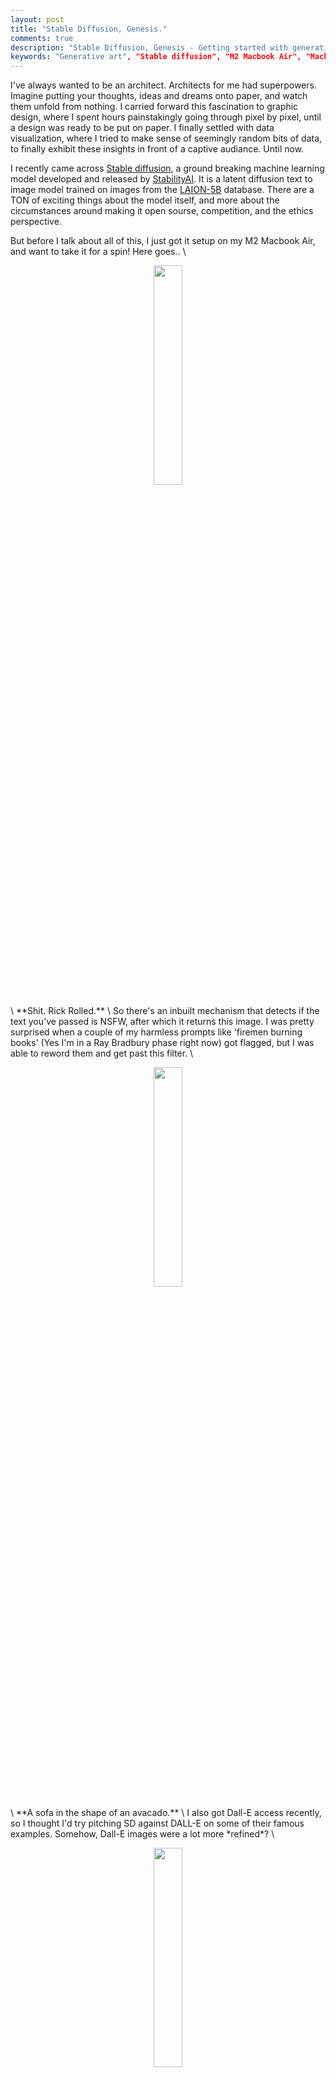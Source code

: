 ```yaml
---
layout: post
title: "Stable Diffusion, Genesis."
comments: true
description: "Stable Diffusion, Genesis - Getting started with generative art"
keywords: "Generative art", "Stable diffusion", "M2 Macbook Air", "Machine Learning", "Law", "Ethics", "Deepfake"
---
```


I've always wanted to be an architect. Architects for me had superpowers. Imagine putting your thoughts, ideas and dreams onto paper, and watch them unfold from nothing. I carried forward this fascination to graphic design, where I spent hours painstakingly going through pixel by pixel, until a design was ready to be put on paper. I finally settled with data visualization, where I tried to make sense of seemingly random bits of data, to finally exhibit these insights in front of a captive audiance. Until now. 

I recently came across [Stable diffusion](https://github.com/CompVis/stable-diffusion), a ground breaking machine learning model developed and released by [StabilityAI](https://stability.ai). It is a latent diffusion text to image model trained on images from the [LAION-5B](https://laion.ai/blog/laion-5b/) database. There are a TON of exciting things about the model itself, and more about the circumstances around making it open sourse, competition, and the ethics perspective. 

But before I talk about all of this, I just got it setup on my M2 Macbook Air, and want to take it for a spin! Here goes.. \

<p align="center">
<img src="https://raw.githubusercontent.com/sakshamio/thinkspace/gh-pages/assets/images/grid-0000.png" width="30%" height="30%" /> </p> \
**Shit. Rick Rolled.** \
So there's an inbuilt mechanism that detects if the text you've passed is NSFW, after which it returns this image. I was pretty surprised when a couple of my harmless prompts like 'firemen burning books' (Yes I'm in a Ray Bradbury phase right now) got flagged, but I was able to reword them and get past this filter. \
<p align="center">
<img src="https://raw.githubusercontent.com/sakshamio/thinkspace/gh-pages/assets/images/grid-0003.png" width="30%" height="30%" /> </p> \
**A sofa in the shape of an avacado.** \
 I also got Dall-E access recently, so I thought I'd try pitching SD against DALL-E on some of their famous examples. Somehow, Dall-E images were a lot more *refined*? \
<p align="center"> <img src="https://raw.githubusercontent.com/sakshamio/thinkspace/gh-pages/assets/images/grid-0005.png" width="30%" height="30%" /> </p> \
**A fox drinking coffee in a cafe.** \
<p align="center">
<img src="https://raw.githubusercontent.com/sakshamio/thinkspace/gh-pages/assets/images/grid-0006.png" width="30%" height="30%" /> </p> \
**Samurai hamster with a sword fighting in front of a castle.** \
<p align="center">
<img src="https://raw.githubusercontent.com/sakshamio/thinkspace/gh-pages/assets/images/grid-0007.png" width="30%" height="30%" /> </p> \
**Neon lights on a robot face.** \
 <p align="center">
 <img src="https://raw.githubusercontent.com/sakshamio/thinkspace/gh-pages/assets/images/grid-0010.png" width="30%" height="30%" /> </p> \
**Spongebob fighting godzilla.** \
<p align="center">
<img src="https://raw.githubusercontent.com/sakshamio/thinkspace/gh-pages/assets/images/grid-0015.png" width="30%" height="30%" /> </p> \
**Ray Bradbury.** \
<p align="center">
<img src="https://raw.githubusercontent.com/sakshamio/thinkspace/gh-pages/assets/images/grid-0016.png" width="30%" height="30%" /> </p> \
**Farenheit 451.**

# The Good
### What's so great about this anyway?
We live in magical times! While generative art has been here for a long time, never before has been a tool to create mind blowing art been so easily available. And Free.

# The Bad
### Umm.. Shit. Remember Deepfakes?
Did we just give bad actors the power to create unlimited realistic imagery, which coupled with models which create pages of realistic text on demand can create havoc on an unprecedented level.

# The Ugly
### We're in uncharted territory now.
Where does the law stand on this? Nowhere. 
